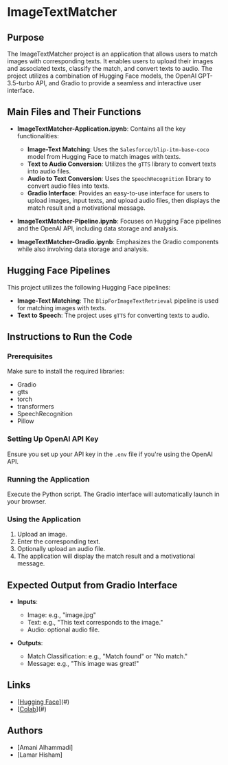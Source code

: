 # ImageTextMatcher

## Purpose
The ImageTextMatcher project is an application that allows users to match images with corresponding texts. It enables users to upload their images and associated texts, classify the match, and convert texts to audio. The project utilizes a combination of Hugging Face models, the OpenAI GPT-3.5-turbo API, and Gradio to provide a seamless and interactive user interface.

## Main Files and Their Functions

- **ImageTextMatcher-Application.ipynb**: Contains all the key functionalities:
  - **Image-Text Matching**: Uses the `Salesforce/blip-itm-base-coco` model from Hugging Face to match images with texts.
  - **Text to Audio Conversion**: Utilizes the `gTTS` library to convert texts into audio files.
  - **Audio to Text Conversion**: Uses the `SpeechRecognition` library to convert audio files into texts.
  - **Gradio Interface**: Provides an easy-to-use interface for users to upload images, input texts, and upload audio files, then displays the match result and a motivational message.

- **ImageTextMatcher-Pipeline.ipynb**: Focuses on Hugging Face pipelines and the OpenAI API, including data storage and analysis.

- **ImageTextMatcher-Gradio.ipynb**: Emphasizes the Gradio components while also involving data storage and analysis.

## Hugging Face Pipelines
This project utilizes the following Hugging Face pipelines:

- **Image-Text Matching**: The `BlipForImageTextRetrieval` pipeline is used for matching images with texts.
- **Text to Speech**: The project uses `gTTS` for converting texts to audio.

## Instructions to Run the Code
### Prerequisites
Make sure to install the required libraries:
- Gradio
- gtts
- torch
- transformers
- SpeechRecognition
- Pillow

### Setting Up OpenAI API Key
Ensure you set up your API key in the `.env` file if you're using the OpenAI API.

### Running the Application
Execute the Python script. The Gradio interface will automatically launch in your browser.

### Using the Application
1. Upload an image.
2. Enter the corresponding text.
3. Optionally upload an audio file.
4. The application will display the match result and a motivational message.

## Expected Output from Gradio Interface
- **Inputs**:
  - Image: e.g., "image.jpg"
  - Text: e.g., "This text corresponds to the image."
  - Audio: optional audio file.

- **Outputs**:
  - Match Classification: e.g., "Match found" or "No match."
  - Message: e.g., "This image was great!"

## Links
- [[Hugging Face]([https://colab.research.google.com/drive/1UnAr6mH05vQ8GiB8uQTbBep4_r6gh2Kh?authuser=0#scrollTo=GWfR6jw8ZV4k](https://huggingface.co/spaces/amaniM/ImageTextMatcher))](#)
- [[Colab](https://colab.research.google.com/drive/1UnAr6mH05vQ8GiB8uQTbBep4_r6gh2Kh?authuser=0#scrollTo=GWfR6jw8ZV4k)](#)


## Authors
- [Amani Alhammadi]
- [Lamar Hisham]
